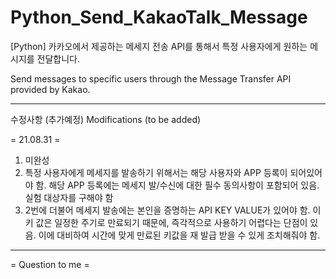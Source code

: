# Python_Send_KakaoTalk_Message
[Python] 카카오에서 제공하는 메세지 전송 API를 통해서 특정 사용자에게 원하는 메시지를 전달합니다.

Send messages to specific users through the Message Transfer API provided by Kakao.

----------------------------------------------------------------------------------

수정사항 (추가예정)
Modifications (to be added)

= 21.08.31 =
1. 미완성
2. 특정 사용자에게 메세지를 발송하기 위해서는 해당 사용자와 APP 등록이 되어있어야 함.
   해당 APP 등록에는 메세지 발/수신에 대한 필수 동의사항이 포함되어 있음.
   실험 대상자를 구해야 함
3. 2번에 더불어 메세지 발송에는 본인을 증명하는 API KEY VALUE가 있어야 함.
   이 키 값은 일정한 주기로 만료되기 때문에, 즉각적으로 사용하기 어렵다는 단점이 있음.
   이에 대비하여 시간에 맞게 만료된 키값을 재 발급 받을 수 있게 조치해줘야 함.


----------------------------------------------------------------------------------

= Question to me =

